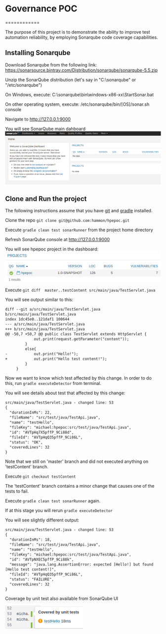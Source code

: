 # Governance POC
============

The purpose of this project is to demonstrate the ability to improve test automation reliability,
by employing Sonarqube code coverage capabilities.


Installing Sonarqube
--------------------

Download Sonarqube from the following link:
https://sonarsource.bintray.com/Distribution/sonarqube/sonarqube-5.5.zip

Unzip the SonarQube distribution (let's say in "C:\sonarqube" or "/etc/sonarqube")

On Windows, execute:
C:\sonarqube\bin\windows-x86-xx\StartSonar.bat

On other operating system, execute:
/etc/sonarqube/bin/[OS]/sonar.sh console

Navigate to <http://127.0.0.1:9000>

You will see SonarQube main dahboard
![SonarQube cosole](sq-empty.png)

Clone and Run the project
------------------------------

The following instructions assume that you have [git](https://git-scm.com/downloads) and [gradle](http://gradle.org/gradle-download/) installed.

Clone the repo ```git clone git@github.com:hammon/hpepoc.git```

Execute ```gradle clean test sonarRunner``` from the project home directory

Refresh SonarQube console at <http://127.0.0.1:9000>

You will see hpepoc project in the dashboard:
![SonarQube projects](sq-projects.png)

Execute ```git diff  master..testContent src/main/java/TestServlet.java```

You will see output similar to this:

```
diff --git a/src/main/java/TestServlet.java b/src/main/java/TestServlet.java
index 1dc45e0..121daf1 100644
--- a/src/main/java/TestServlet.java
+++ b/src/main/java/TestServlet.java
@@ -50,7 +50,7 @@ public class TestServlet extends HttpServlet {
             out.print(request.getParameter("content"));
         }
         else{
-            out.print("Hello!");
+            out.print("Hello test content!");
         }
     }
```
Now we want to know which test affected by this change.
In order to do this, run ```gradle executeDetector``` from terminal.

You will see details about test that affected by this change:
```
src/main/java/TestServlet.java - changed line: 53
{
  "durationInMs": 22,
  "fileName": "src/test/java/TestApi.java",
  "name": "testHello",
  "fileKey": "michael:hpepoc:src/test/java/TestApi.java",
  "id": "AVTpHq7X5pffP_9Ci88d",
  "fileId": "AVTpHqQ35pffP_9Ci86L",
  "status": "OK",
  "coveredLines": 32
}
```

Note that we still on 'master' branch and did not executed anything on 'testContent' branch.

Execute ```git checkout testContent```

The 'testContent' branch contains a minor change that causes one of the tests to fail.

Execute ```gradle clean test sonarRunner``` again.

If at this stage you will rerun ```gradle executeDetector``` 

You will see slightly different output:
```
src/main/java/TestServlet.java - changed line: 53
{
  "durationInMs": 18,
  "fileName": "src/test/java/TestApi.java",
  "name": "testHello",
  "fileKey": "michael:hpepoc:src/test/java/TestApi.java",
  "id": "AVTpNXEC5pffP_9Ci88k",
  "message": "java.lang.AssertionError: expected [Hello!] but found [Hello test content!]",
  "fileId": "AVTpHqQ35pffP_9Ci86L",
  "status": "FAILURE",
  "coveredLines": 32
}
```

Coverage by unit test also available from SonarQube UI

![SonarQube test coverage](sq-test-coverage.png)





